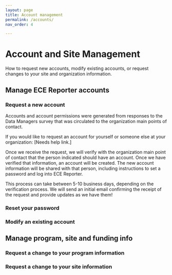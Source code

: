 ```yaml
---
layout: page
title: Account management
permalink: /accounts/
nav_order: 4

---
```


# Account and Site Management
How to request new accounts, modify existing accounts, or request changes to your site and organization information.


## Manage ECE Reporter accounts

### Request a new account
Accounts and account permissions were generated from responses to the Data Managers survey that was circulated to the organization main points of contact. 

If you would like to request an account for yourself or someone else at your organization:
[Needs help link.]

Once we receive the request, we will verify with the organization main point of contact that the person indicated should have an account. Once we have verified that information, an account will be created. The new account information will be shared with that person, including instructions to set a password and log into ECE Reporter. 

This process can take between 5-10 business days, depending on the verification process. We will send an initial email confirming the receipt of the request and provide updates as we have them!


### Reset your password

### Modify an existing account



## Manage program, site and funding info


### Request a change to your program information


### Request a change to your site information
